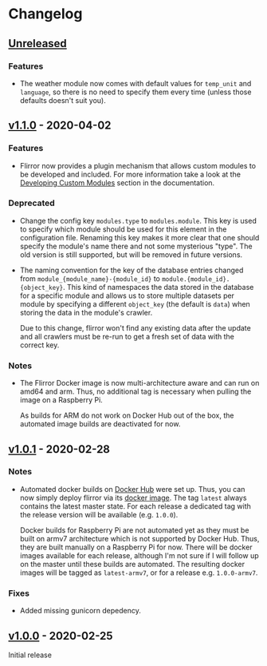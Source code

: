 # Changelog

## [Unreleased]

### Features
- The weather module now comes with default values for `temp_unit` and
  `language`, so there is no need to specify them every time (unless those
  defaults doesn't suit you).

## [v1.1.0] - 2020-04-02

### Features
- Flirror now provides a plugin mechanism that allows custom modules to be
  developed and included. For more information take a look at the
  [Developing Custom Modules](https://github.com/felixedel/flirror#developing-custom-modules) section
  in the documentation.

### Deprecated
- Change the config key `modules.type` to `modules.module`. This key is used to
  specify which module should be used for this element in the configuration
  file. Renaming this key makes it more clear that one should specify the
  module's name there and not some mysterious "type". The old version is still
  supported, but will be removed in future versions.

- The naming convention for the key of the database entries changed from
  `module_{module_name}-{module_id}` to `module.{module_id}.{object_key}`. This
  kind of namespaces the data stored in the database for a specific module and
  allows us to store multiple datasets per module by specifying a different
  `object_key` (the default is `data`) when storing the data in the module's
  crawler.

  Due to this change, flirror won't find any existing data after the update and
  all crawlers must be re-run to get a fresh set of data with the correct key.

### Notes
- The Flirror Docker image is now multi-architecture aware and can run on
  amd64 and arm. Thus, no additional tag is necessary when pulling the image on
  a Raspberry Pi.

  As builds for ARM do not work on Docker Hub out of the box, the automated
  image builds are deactivated for now.

## [v1.0.1] - 2020-02-28

### Notes
- Automated docker builds on [Docker Hub](https://hub.docker.com/) were set up.
  Thus, you can now simply deploy flirror via its
  [docker image](https://hub.docker.com/r/felixedel/flirror).
  The tag `latest` always contains the latest master state. For each release a
  dedicated tag with the release version will be available (e.g. `1.0.0`).

  Docker builds for Raspberry Pi are not automated yet as they must be built on
  armv7 architecture which is not supported by Docker Hub. Thus, they are built
  manually on a Raspberry Pi for now. There will be docker images available for
  each release, although I'm not sure if I will follow up on the master
  until these builds are automated. The resulting docker images will be tagged
  as `latest-armv7`, or for a release e.g. `1.0.0-armv7`.

### Fixes
- Added missing gunicorn depedency.

## [v1.0.0] - 2020-02-25

Initial release

[Unreleased]: https://github.com/felixedel/flirror/compare/v1.1.0...HEAD
[v1.1.0]: https://github.com/felixedel/flirror/compare/v1.0.1...v1.1.0
[v1.0.1]: https://github.com/felixedel/flirror/compare/v1.0.0...v1.0.1
[v1.0.0]: https://github.com/felixedel/flirror/releases/tag/v1.0.0
